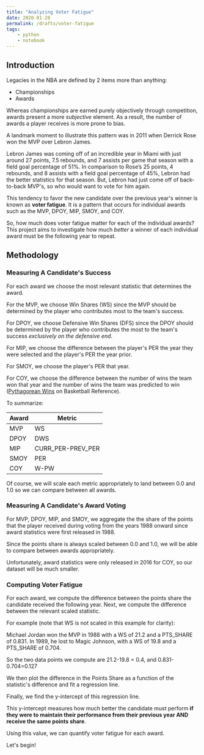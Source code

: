 ```yaml
---
title: "Analyzing Voter Fatigue"
date: 2020-01-28
permalink: /drafts/voter-fatigue
tags:
    - python
    - notebook
--- 
```



## Introduction

Legacies in the NBA are defined by 2 items more than anything:
* Championships
* Awards

Whereas championships are earned purely objectively through competition, awards present a more *subjective* element. As a result, the number of awards a player receives is more prone to bias.

A landmark moment to illustrate this pattern was in 2011 when Derrick Rose won the MVP over Lebron James. 

Lebron James was coming off of an incredible year in Miami with just around 27 points, 7.5 rebounds, and 7 assists per game that season with a field goal percentage of 51%. In comparison to Rose’s 25 points, 4 rebounds, and 8 assists with a field goal percentage of 45%, Lebron had the better statistics for that season. But, Lebron had just come off of back-to-back MVP's, so who would want to vote for him again.

This tendency to favor the new candidate over the previous year's winner is known as **voter fatigue**. It is a pattern that occurs for individual awards such as the MVP, DPOY, MIP, SMOY, and COY. 

So, how much does voter fatigue matter for each of the individual awards? This project aims to investigate how much *better* a winner of each individual award must be the following year to repeat.

## Methodology

### Measuring A Candidate's Success
For each award we choose the most relevant statistic that determines the award.

For the MVP, we choose Win Shares (WS) since the MVP should be determined by the player who contributes most to the team's success.

For DPOY, we choose Defensive Win Shares (DFS) since the DPOY should be determined by the player who contributes the most to the team's success *exclusively on the defensive end*.

For MIP, we choose the difference between the player's PER the year they were selected and the player's PER the year prior.

For SMOY, we choose the player's PER that year.

For COY, we choose the difference between the number of wins the team won that year and the number of wins the team was predicted to win ([Pythagorean Wins](https://www.basketball-reference.com/about/glossary.html) on Basketball Reference).

To summarize:

|Award|Metric|
|--|--|
|MVP|WS|
|DPOY|DWS|
|MIP|CURR_PER-PREV_PER|
|SMOY|PER|
|COY|W-PW|

Of course, we will scale each metric appropriately to land between 0.0 and 1.0 so we can compare between all awards.

### Measuring A Candidate's Award Voting

For MVP, DPOY, MIP, and SMOY, we aggregate the the share of the points that the player received during voting from the years 1988 onward since award statistics were first released in 1988.

Since the points share is always scaled between 0.0 and 1.0, we will be able to compare between awards appropriately.

Unfortunately, award statistics were only released in 2016 for COY, so our dataset will be much smaller.

### Computing Voter Fatigue

For each award, we compute the difference between the points share the candidate received the following year. Next, we compute the difference between the relevant scaled statistic.

For example (note that WS is not scaled in this example for clarity):

Michael Jordan won the MVP in 1988 with a WS of 21.2 and a PTS_SHARE of 0.831.
In 1989, he lost to Magic Johnson, with a WS of 19.8 and a PTS_SHARE of 0.704.

So the two data points we compute are 21.2-19.8 = 0.4, and 0.831-0.704=0.127

We then plot the difference in the Points Share as a function of the statistic's difference and fit a regression line.

Finally, we find the y-intercept of this regression line.

This y-intercept measures how much better the candidate must perform **if they were to maintain their performance from their previous year AND receive the same points share**.

Using this value, we can quantify voter fatigue for each award.

Let's begin!
